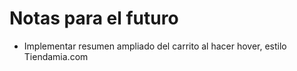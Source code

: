 # Notas para el futuro

- Implementar resumen ampliado del carrito al hacer hover, estilo Tiendamia.com